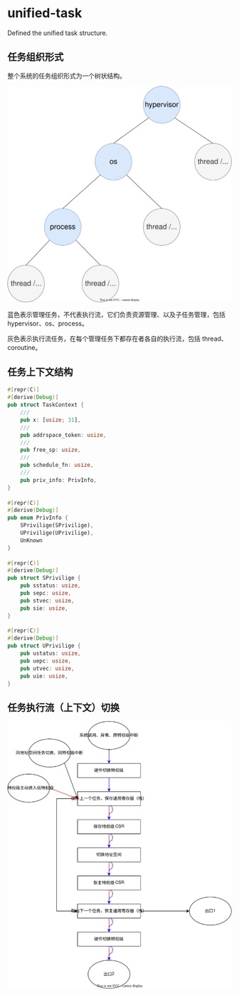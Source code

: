 # unified-task
Defined the unified task structure.

## 任务组织形式

整个系统的任务组织形式为一个树状结构。

![](./assets/task_topo.svg)

蓝色表示管理任务，不代表执行流，它们负责资源管理、以及子任务管理，包括 hypervisor、os、process。

灰色表示执行流任务，在每个管理任务下都存在者各自的执行流，包括 thread、coroutine。

## 任务上下文结构

```rust
#[repr(C)]
#[derive(Debug)]
pub struct TaskContext {
    /// 
    pub x: [usize; 31],
    ///
    pub addrspace_token: usize,
    /// 
    pub free_sp: usize,
    /// 
    pub schedule_fn: usize,
    /// 
    pub priv_info: PrivInfo,
}

#[repr(C)]
#[derive(Debug)]
pub enum PrivInfo {
    SPrivilige(SPrivilige),
    UPrivilige(UPrivilige),
    UnKnown
}

#[repr(C)]
#[derive(Debug)]
pub struct SPrivilige {
    pub sstatus: usize,
    pub sepc: usize,
    pub stvec: usize,
    pub sie: usize,
}

#[repr(C)]
#[derive(Debug)]
pub struct UPrivilige {
    pub ustatus: usize,
    pub uepc: usize,
    pub utvec: usize,
    pub uie: usize,
}
```

## 任务执行流（上下文）切换

![](./assets/trampoline.svg)

